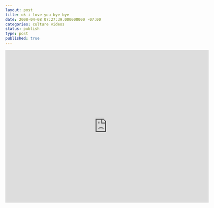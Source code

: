 ```yaml
---
layout: post
title: ok i love you bye bye
date: 2008-04-08 07:27:39.000000000 -07:00
categories: culture videos
status: publish
type: post
published: true
---
```

<iframe width="640" height="480" src="https://www.youtube.com/embed/19TBzy81Mac" frameborder="0" allowfullscreen></iframe>
